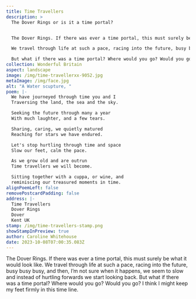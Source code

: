 ```yaml
---
title: Time Travellers
description: >
  The Dover Rings or is it a time portal?


  The Dover Rings. If there was ever a time portal, this must surely be what it would look like. 

  We travel through life at such a pace, racing into the future, busy busy busy, and then, I’m not sure when it happens, we seem to slow and instead of hurtling forwards we start looking back.

  But what if there was a time portal? Where would you go? Would you go? I think I might keep my feet firmly in this time line.
collection: Wonderful Britain
aspect: landscape
image: /img/time-travellerxx-9052.jpg
metaImage: /img/face.jpg
alt: "A Water scupture, "
poem: |-
  We have journeyed through time you and I
  Traversing the land, the sea and the sky.

  Seeking the future through many a year
  With much laughter, and a few tears.

  Sharing, caring, we quietly matured
  Reaching for stars we have endured.

  Let's stop hurtling through time and space
  Slow our feet, calm the pace.

  As we grow old and are outrun
  Time travellers we will become.

  Sitting together with a cuppa, or wine, and
  reminiscing our treasured moments in time.
alignPoemLeft: false
removePostcardPadding: false
address: |-
  Time Travellers
  Dover Rings
  Dover
  Kent UK
stamp: /img/time-travellers-stamp.png
showStampInPreview: true
author: Caroline Whitehouse
date: 2023-10-08T07:00:35.083Z
---
```

The Dover Rings. If there was ever a time portal, this must surely be what it would look like. 
We travel through life at such a pace, racing into the future, busy busy busy, and then, I’m not sure when it happens, we seem to slow and instead of hurtling forwards we start looking back.
But what if there was a time portal? Where would you go? Would you go? I think I might keep my feet firmly in this time line.